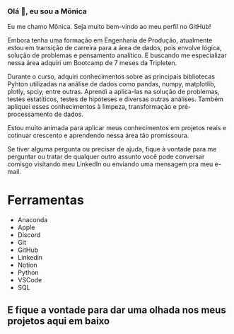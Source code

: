 ### Olá 👋, eu sou a Mõnica

Eu me chamo Mônica. Seja muito bem-vindo ao meu perfil no GitHub! 

Embora tenha uma formação em Engenharia de Produção, atualmente estou em transição de carreira para a área de dados, pois envolve lógica, solução de problemas e pensamento analítico. E buscando me especializar nessa área adquiri um Bootcamp de 7 meses da Tripleten.

Durante o curso, adquiri conhecimentos sobre as principais bibliotecas Pyhton utilizadas na análise de dados como pandas, numpy, matplotlib, plotly, spciy, entre outras. Aprendi a aplica-las na solução de problemas, testes estatíticos, testes de hipóteses e diversas outras análises. Também apliquei esses conhecimentos à limpeza, transformação e pré-processamento de dados.

Estou muito animada para aplicar meus conhecimentos em projetos reais e cotinuar crescento e aprendendo nessa área tão promissoura.

Se tiver alguma pergunta ou precisar de ajuda, fique à vontade para me perguntar ou tratar de qualquer outro assunto você pode conversar comisgo visitando meu LinkedIn ou enviando uma mensagem pra meu e-mail.

# Ferramentas

- Anaconda
- Apple
- Discord
- Git
- GitHub
- Linkedin
- Notion
- Python
- VSCode
- SQL
  
## E fique a vontade para dar uma olhada nos meus projetos aqui em baixo
